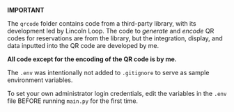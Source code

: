 **IMPORTANT**

The `qrcode` folder contains code from a third-party library, with its development led by Lincoln Loop.
The code to *generate* and *encode* QR codes for reservations are from the library, but the integration, display, and data inputted into the QR code are developed by me.

**All code except for the encoding of the QR code is by me.**

The `.env` was intentionally not added to `.gitignore` to serve as sample environment variables.

To set your own administrator login credentials, edit the variables in the `.env` file BEFORE running `main.py` for the first time.
